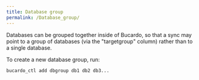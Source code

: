 ```yaml
---
title: Database group
permalink: /Database_group/
---
```


Databases can be grouped together inside of Bucardo, so that a sync may point to a group of databases (via the "targetgroup" column) rather than to a single database.

To create a new database group, run:

` bucardo_ctl add dbgroup `<name>` db1 db2 db3...`

